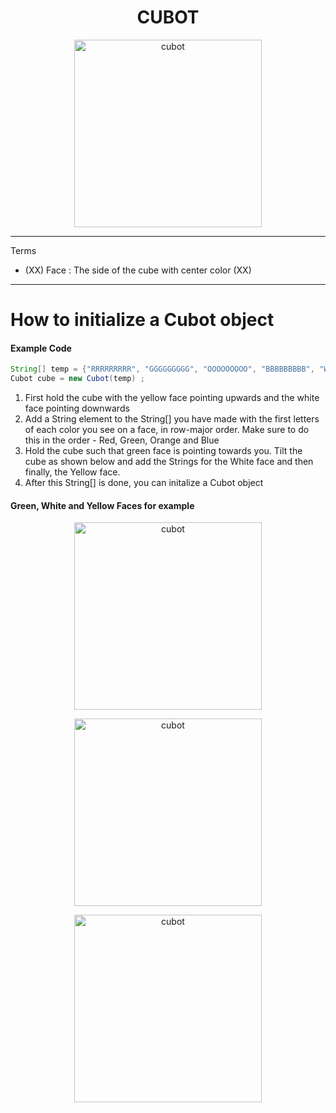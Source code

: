 <h1 align="center">CUBOT</h1>

<p align="center">
  <img width="300" src="https://cdn.discordapp.com/attachments/812010624301269012/846043080104607744/output-onlinepngtools.png" alt="cubot">
</p>
<hr> 

Terms 
* (XX) Face : The side of the cube with center color (XX) 

<hr> 

# How to initialize a Cubot object

#### Example Code 

```java
String[] temp = {"RRRRRRRRR", "GGGGGGGGG", "OOOOOOOOO", "BBBBBBBBB", "WWWWWWWWW", "YYYYYYYYY"}; 
Cubot cube = new Cubot(temp) ; 
``` 

1. First hold the cube with the yellow face pointing upwards and the white face pointing downwards 
2. Add a String element to the String[] you have made with the first letters of each color you see on a face, in row-major order. Make sure to do this in the order - Red, Green, Orange and Blue 
3. Hold the cube such that green face is pointing towards you. Tilt the cube as shown below and add the Strings for the White face and then finally, the Yellow face. 
4. After this String[] is done, you can initalize a Cubot object 

#### Green, White and Yellow Faces for example 
<p align="center">
  <img width="300" src="https://cdn.discordapp.com/attachments/812010624301269012/846018771907117086/Untitled_design.png" alt="cubot">
</p>
<p align="center">
  <img width="300" src="https://cdn.discordapp.com/attachments/812010624301269012/846045567205638175/Untitled_design_1.png" alt="cubot">
</p>
<p align="center">
  <img width="300" src="https://cdn.discordapp.com/attachments/812010624301269012/846039736976277556/greenyellow.png" alt="cubot">
</p>

